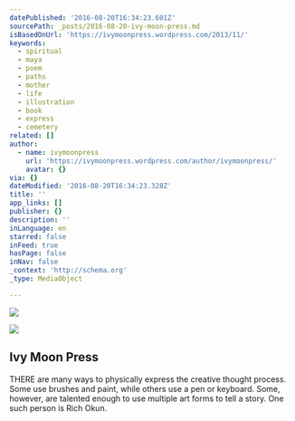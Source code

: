 ```yaml
---
datePublished: '2016-08-20T16:34:23.601Z'
sourcePath: _posts/2016-08-20-ivy-moon-press.md
isBasedOnUrl: 'https://ivymoonpress.wordpress.com/2013/11/'
keywords:
  - spiritual
  - maya
  - poem
  - paths
  - mother
  - life
  - illustration
  - book
  - express
  - cemetery
related: []
author:
  - name: ivymoonpress
    url: 'https://ivymoonpress.wordpress.com/author/ivymoonpress/'
    avatar: {}
via: {}
dateModified: '2016-08-20T16:34:23.328Z'
title: ''
app_links: []
publisher: {}
description: ''
inLanguage: en
starred: false
inFeed: true
hasPage: false
inNav: false
_context: 'http://schema.org'
_type: MediaObject

---
```

![](https://the-grid-user-content.s3-us-west-2.amazonaws.com/036e7e1e-5474-4965-8fb9-ba8a2381b1b8.jpg)

<article style=""><img src="https://imgflo.herokuapp.com/graph/vahj1ThiexotieMo/9b47598e87aabb72d4e97592d3ca39fc/noop?input=https%3A%2F%2Fivymoonpress.files.wordpress.com%2F2013%2F11%2Fbio_photo.jpg%26h%3D305" /><h1>Ivy Moon Press</h1><p>THERE are many ways to physically express the creative thought process. Some use brushes and paint, while others use a pen or keyboard. Some, however, are talented enough to use multiple art forms to tell a story. One such person is Rich Okun.</p></article>